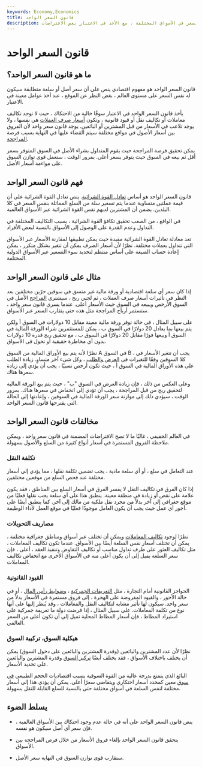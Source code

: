 ```yaml
---
keywords: Economy,Economics
title: قانون السعر الواحد
description: قانون السعر الواحد هو النظرية القائلة بأن السلعة أو الأصل الاقتصادي سيكون له نفس السعر في الأسواق المختلفة ، مع الأخذ في الاعتبار بعض الافتراضات.
---
```


# قانون السعر الواحد
## ما هو قانون السعر الواحد؟

قانون السعر الواحد هو مفهوم اقتصادي ينص على أن سعر أصل أو سلعة متطابقة سيكون له نفس السعر على مستوى العالم ، بغض النظر عن الموقع ، عند أخذ عوامل معينة في الاعتبار.

يأخذ قانون السعر الواحد في الاعتبار سوقًا خالية من الاحتكاك ، حيث لا توجد تكاليف معاملات أو تكاليف نقل أو قيود قانونية ، وتكون [أسعار صرف العملات](/exchangerate) هي نفسها ، ولا يوجد تلاعب في الأسعار من قبل المشترين أو البائعين. يوجد قانون سعر واحد لأن الفروق بين أسعار الأصول في مواقع مختلفة سيتم القضاء عليها في النهاية بسبب فرصة [المراجحة](/arbitrage).

يمكن تحقيق فرصة المراجحة حيث يقوم المتداول بشراء الأصل في السوق المتوفر بسعر أقل ثم بيعه في السوق حيث يتوفر بسعر أعلى. بمرور الوقت ، ستعمل قوى توازن السوق على مواءمة أسعار الأصل.

## فهم قانون السعر الواحد

قانون السعر الواحد هو أساس [تعادل القوة الشرائية](/purchasingpower). ينص تعادل القوة الشرائية على أن قيمة عملتين متساوية عندما يتم تسعير سلة من السلع المماثلة بنفس السعر في كلا البلدين. يضمن أن المشترين لديهم نفس القوة الشرائية عبر الأسواق العالمية.

في الواقع ، من الصعب تحقيق تكافؤ القوة الشرائية ، بسبب التكاليف المختلفة في التداول وعدم القدرة على الوصول إلى الأسواق بالنسبة لبعض الأفراد.

تعد معادلة تعادل القوة الشرائية مفيدة حيث يمكن تطبيقها لمقارنة الأسعار عبر الأسواق التي تتداول بعملات مختلفة. نظرًا لأن أسعار الصرف يمكن أن تتغير بشكل متكرر ، يمكن إعادة حساب الصيغة على أساس منتظم لتحديد سوء التسعير عبر الأسواق الدولية المختلفة.

## مثال على قانون السعر الواحد

إذا كان سعر أي سلعة اقتصادية أو ورقة مالية غير متسق في سوقين حرّين مختلفين بعد النظر في تأثيرات أسعار صرف العملات ، ثم لجني ربح ، سيشتري [المراجح](/arbitrageur) الأصل في السوق الأرخص ويبيعه في السوق حيث الأسعار أعلى. عندما يسري قانون سعر واحد ، ستستمر أرباح المراجحة مثل هذه حتى يتقارب السعر عبر الأسواق.

على سبيل المثال ، في حالة توفر ورقة مالية معينة مقابل 10 دولارات في السوق أ ولكن يتم بيعها بما يعادل 20 دولارًا في السوق ب ، يمكن للمستثمرين شراء الورقة المالية في السوق أ وبيعها فورًا مقابل 20 دولارًا في السوق ب ، مع تحقيق ربح قدره 10 دولارات بدون أي مخاطرة حقيقية أو تحول في الأسواق.

نظرًا لأنه يتم بيع الأوراق المالية من السوق A في السوق B ، يجب أن تتغير الأسعار في كلا السوقين وفقًا للتغيرات في [العرض والطلب](/law-of-supply-demand) ، وكل شيء آخر متساوٍ. زيادة الطلب على هذه الأوراق المالية في السوق أ ، حيث تكون أرخص نسبيًا ، يجب أن يؤدي إلى زيادة سعرها هناك.

وعلى العكس من ذلك ، فإن زيادة العرض في السوق "ب" ، حيث يتم بيع الورقة المالية لتحقيق ربح من قبل المراجحة ، يجب أن تؤدي إلى انخفاض في سعرها هناك. بمرور الوقت ، سيؤدي ذلك إلى موازنة سعر الورقة المالية في السوقين ، وإعادتها إلى الحالة التي يقترحها قانون السعر الواحد.

## مخالفات قانون السعر الواحد

في العالم الحقيقي ، غالبًا ما لا تصح الافتراضات المضمنة في قانون سعر واحد ، ويمكن ملاحظة الفروق المستمرة في أسعار أنواع كثيرة من السلع والأصول بسهولة.

### تكلفة النقل

عند التعامل في سلع ، أو أي سلعة مادية ، يجب تضمين تكلفة نقلها ، مما يؤدي إلى أسعار مختلفة عند فحص السلع من موقعين مختلفين.

إذا كان الفرق في تكاليف النقل لا يفسر الفرق في أسعار السلع بين المناطق ، فقد يكون علامة على نقص أو زيادة في منطقة معينة. ينطبق هذا على أي سلعة يجب نقلها فعليًا من موقع جغرافي إلى آخر بدلاً من مجرد نقل ملكية من مالك إلى آخر. كما ينطبق أيضًا على أجور أي عمل حيث يجب أن يكون العامل موجودًا فعليًا في موقع العمل لأداء الوظيفة.

### مصاريف التحويلات

نظرًا لوجود [تكاليف المعاملات](/transactioncosts) ويمكن أن تختلف عبر أسواق ومناطق جغرافية مختلفة ، يمكن أن تختلف أسعار نفس السلعة أيضًا بين الأسواق. عندما تكون تكاليف المعاملات ، مثل تكاليف العثور على طرف تداول مناسب أو تكاليف التفاوض وتنفيذ العقد ، أعلى ، فإن سعر السلعة يميل إلى أن يكون أعلى منه في الأسواق الأخرى مع انخفاض تكاليف المعاملات.

### القيود القانونية

الحواجز القانونية أمام التجارة ، مثل [التعريفات الجمركية](/import-duty) ، [وضوابط رأس المال](/capital_conrol) ، أو في حالة الأجور ، والقيود المفروضة على الهجرة ، إلى فروق مستمرة في الأسعار بدلاً من سعر واحد. سيكون لها تأثير مشابه لتكاليف النقل والمعاملات ، وقد يُنظر إليها على أنها نوع من تكلفة المعاملات. على سبيل المثال ، إذا فرضت دولة ما تعريفة جمركية على استيراد المطاط ، فإن أسعار المطاط المحلية تميل إلى أن تكون أعلى من السعر العالمي.

### هيكلية السوق، تركيبة السوق

نظرًا لأن عدد المشترين والبائعين (وقدرة المشترين والبائعين على دخول السوق) يمكن أن يختلف باختلاف الأسواق ، فقد يختلف أيضًا [تركيز السوق](/concentrationratio) وقدرة المشترين والبائعين على تحديد الأسعار.

البائع الذي يتمتع بدرجة عالية من القوة السوقية بسبب اقتصاديات الحجم الطبيعي [في](/economiesofscale) [سوق](/economiesofscale) معين كمحدد أسعار احتكاري ويتقاضى سعرًا أعلى. يمكن أن يؤدي هذا إلى أسعار مختلفة لنفس السلعة في أسواق مختلفة حتى بالنسبة للسلع القابلة للنقل بسهولة.

## يسلط الضوء

- ينص قانون السعر الواحد على أنه في حالة عدم وجود احتكاك بين الأسواق العالمية ، فإن سعر أي أصل سيكون هو نفسه.

- يتحقق قانون السعر الواحد بإلغاء فروق الأسعار من خلال فرص المراجحة بين الأسواق.

- ستقارب قوى توازن السوق في النهاية سعر الأصل.

